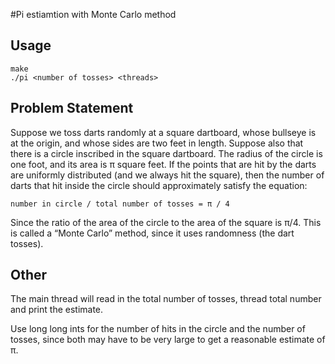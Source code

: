 #Pi estiamtion with Monte Carlo method

## Usage 

    make
    ./pi <number of tosses> <threads>

## Problem Statement

Suppose we toss darts randomly at a square dartboard, whose bullseye is at the origin, and whose sides are two feet in length. Suppose also that there is a circle inscribed in the square dartboard. The radius of the circle is one foot, and its area is π square feet. If the points that are hit by the darts are uniformly distributed (and we always hit the square), then the number of darts that hit inside the circle should approximately satisfy the equation:

    number in circle / total number of tosses = π / 4

Since the ratio of the area of the circle to the area of the square is π/4. This is called a “Monte Carlo” method, since it uses randomness (the dart tosses). 


## Other

The main thread will read in the total number of tosses, thread total number and print the estimate. 

Use long long ints for the number of hits in the circle and the number of tosses, since both may have to be very large to get a reasonable estimate of π.
